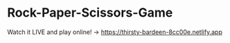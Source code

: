 # Rock-Paper-Scissors-Game

Watch it LIVE and play online! -> https://thirsty-bardeen-8cc00e.netlify.app
